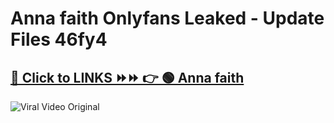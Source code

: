 
 # Anna faith Onlyfans Leaked - Update Files 46fy4

## <h2><a href="https://clipsfans.com/Anna_faith&ref=git">🔗 Click to LINKS ⏩⏩ 👉 🟢 Anna faith </a></h2>

<a href="https://clipsfans.com/Anna_faith&ref=git" rel="nofollow" data-target="animated-image.originalLink"><img src="https://i.ibb.co.com/xMMVF88/686577567.gif" alt="Viral Video Original" style="max-width: 100%; display: inline-block;" data-target="animated-image.originalImage"></a>

